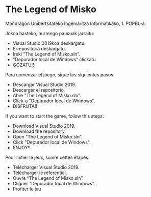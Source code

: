 # The Legend of Misko
Mondragon Unibertsitateko Ingeniaritza Informatikako, 1. POPBL-a. 

Jokoa hasteko, hurrengo pausuak jarraitu:

  - Visual Studio 2019koa deskargatu.
  - Errepositoria deskargatu.
  - Ireki "The Legend of Misko.sln".
  - "Depurador local de Windows" clickatu
  - GOZATU!!
  
Para comenzar el juego, sigue los siguientes pasos:

  - Descargar Visual Studio 2019.
  - Descargar el repositorio.
  - Abre "The Legend of Misko.sln".
  - Click-a "Depurador local de Windows".
  - DISFRUTA!!

If you want to start the game, follow this steps:

  - Download Visual Studio 2019.
  - Download the repository.
  - Open "The Legend of Misko.sln".
  - Click "Depurador local de Windows".
  - ENJOY!!
  
Pour initier le jeux, suivre cettes étapes:

  - Télécharger Visual Studio 2019.
  - Télécharger le réferentiel.
  - Ouvre “The Legend of Misko.sln”.
  - Cliquer “Depurador local de Windows”.
  - Profiter le jeu

